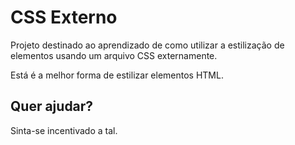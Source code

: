 # CSS Externo

Projeto destinado ao aprendizado de como utilizar a estilização de elementos usando um arquivo CSS externamente.

Está é a melhor forma de estilizar elementos HTML.

## Quer ajudar?

Sinta-se incentivado a tal.
